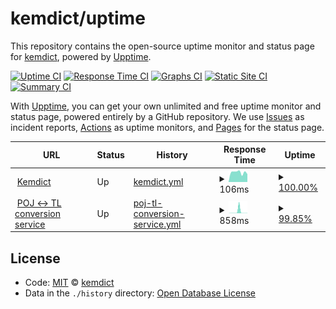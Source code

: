 # kemdict/uptime

This repository contains the open-source uptime monitor and status page for [kemdict](https://status.kemdict.com), powered by [Upptime](https://github.com/upptime/upptime).

[![Uptime CI](https://github.com/kemdict/uptime/workflows/Uptime%20CI/badge.svg)](https://github.com/kemdict/uptime/actions?query=workflow%3A%22Uptime+CI%22)
[![Response Time CI](https://github.com/kemdict/uptime/workflows/Response%20Time%20CI/badge.svg)](https://github.com/kemdict/uptime/actions?query=workflow%3A%22Response+Time+CI%22)
[![Graphs CI](https://github.com/kemdict/uptime/workflows/Graphs%20CI/badge.svg)](https://github.com/kemdict/uptime/actions?query=workflow%3A%22Graphs+CI%22)
[![Static Site CI](https://github.com/kemdict/uptime/workflows/Static%20Site%20CI/badge.svg)](https://github.com/kemdict/uptime/actions?query=workflow%3A%22Static+Site+CI%22)
[![Summary CI](https://github.com/kemdict/uptime/workflows/Summary%20CI/badge.svg)](https://github.com/kemdict/uptime/actions?query=workflow%3A%22Summary+CI%22)

With [Upptime](https://upptime.js.org), you can get your own unlimited and free uptime monitor and status page, powered entirely by a GitHub repository. We use [Issues](https://github.com/kemdict/uptime/issues) as incident reports, [Actions](https://github.com/kemdict/uptime/actions) as uptime monitors, and [Pages](https://status.kemdict.com) for the status page.

<!--start: status pages-->
<!-- This summary is generated by Upptime (https://github.com/upptime/upptime) -->
<!-- Do not edit this manually, your changes will be overwritten -->
<!-- prettier-ignore -->
| URL | Status | History | Response Time | Uptime |
| --- | ------ | ------- | ------------- | ------ |
| <img alt="" src="https://kemdict.com/favicon.ico" height="13"> [Kemdict](https://kemdict.com) | Up | [kemdict.yml](https://github.com/kemdict/uptime/commits/HEAD/history/kemdict.yml) | <details><summary><img alt="Response time graph" src="./graphs/kemdict/response-time-week.png" height="20"> 106ms</summary><br><a href="https://status.kemdict.com/history/kemdict"><img alt="Response time 246" src="https://img.shields.io/endpoint?url=https%3A%2F%2Fraw.githubusercontent.com%2Fkemdict%2Fuptime%2FHEAD%2Fapi%2Fkemdict%2Fresponse-time.json"></a><br><a href="https://status.kemdict.com/history/kemdict"><img alt="24-hour response time 114" src="https://img.shields.io/endpoint?url=https%3A%2F%2Fraw.githubusercontent.com%2Fkemdict%2Fuptime%2FHEAD%2Fapi%2Fkemdict%2Fresponse-time-day.json"></a><br><a href="https://status.kemdict.com/history/kemdict"><img alt="7-day response time 106" src="https://img.shields.io/endpoint?url=https%3A%2F%2Fraw.githubusercontent.com%2Fkemdict%2Fuptime%2FHEAD%2Fapi%2Fkemdict%2Fresponse-time-week.json"></a><br><a href="https://status.kemdict.com/history/kemdict"><img alt="30-day response time 103" src="https://img.shields.io/endpoint?url=https%3A%2F%2Fraw.githubusercontent.com%2Fkemdict%2Fuptime%2FHEAD%2Fapi%2Fkemdict%2Fresponse-time-month.json"></a><br><a href="https://status.kemdict.com/history/kemdict"><img alt="1-year response time 246" src="https://img.shields.io/endpoint?url=https%3A%2F%2Fraw.githubusercontent.com%2Fkemdict%2Fuptime%2FHEAD%2Fapi%2Fkemdict%2Fresponse-time-year.json"></a></details> | <details><summary><a href="https://status.kemdict.com/history/kemdict">100.00%</a></summary><a href="https://status.kemdict.com/history/kemdict"><img alt="All-time uptime 99.58%" src="https://img.shields.io/endpoint?url=https%3A%2F%2Fraw.githubusercontent.com%2Fkemdict%2Fuptime%2FHEAD%2Fapi%2Fkemdict%2Fuptime.json"></a><br><a href="https://status.kemdict.com/history/kemdict"><img alt="24-hour uptime 100.00%" src="https://img.shields.io/endpoint?url=https%3A%2F%2Fraw.githubusercontent.com%2Fkemdict%2Fuptime%2FHEAD%2Fapi%2Fkemdict%2Fuptime-day.json"></a><br><a href="https://status.kemdict.com/history/kemdict"><img alt="7-day uptime 100.00%" src="https://img.shields.io/endpoint?url=https%3A%2F%2Fraw.githubusercontent.com%2Fkemdict%2Fuptime%2FHEAD%2Fapi%2Fkemdict%2Fuptime-week.json"></a><br><a href="https://status.kemdict.com/history/kemdict"><img alt="30-day uptime 100.00%" src="https://img.shields.io/endpoint?url=https%3A%2F%2Fraw.githubusercontent.com%2Fkemdict%2Fuptime%2FHEAD%2Fapi%2Fkemdict%2Fuptime-month.json"></a><br><a href="https://status.kemdict.com/history/kemdict"><img alt="1-year uptime 99.58%" src="https://img.shields.io/endpoint?url=https%3A%2F%2Fraw.githubusercontent.com%2Fkemdict%2Fuptime%2FHEAD%2Fapi%2Fkemdict%2Fuptime-year.json"></a></details>
| <img alt="" src="https://icons.duckduckgo.com/ip3/pojtl.kemdict.com.ico" height="13"> [POJ ↔ TL conversion service](https://pojtl.kemdict.com) | Up | [poj-tl-conversion-service.yml](https://github.com/kemdict/uptime/commits/HEAD/history/poj-tl-conversion-service.yml) | <details><summary><img alt="Response time graph" src="./graphs/poj-tl-conversion-service/response-time-week.png" height="20"> 858ms</summary><br><a href="https://status.kemdict.com/history/poj-tl-conversion-service"><img alt="Response time 168" src="https://img.shields.io/endpoint?url=https%3A%2F%2Fraw.githubusercontent.com%2Fkemdict%2Fuptime%2FHEAD%2Fapi%2Fpoj-tl-conversion-service%2Fresponse-time.json"></a><br><a href="https://status.kemdict.com/history/poj-tl-conversion-service"><img alt="24-hour response time 59" src="https://img.shields.io/endpoint?url=https%3A%2F%2Fraw.githubusercontent.com%2Fkemdict%2Fuptime%2FHEAD%2Fapi%2Fpoj-tl-conversion-service%2Fresponse-time-day.json"></a><br><a href="https://status.kemdict.com/history/poj-tl-conversion-service"><img alt="7-day response time 858" src="https://img.shields.io/endpoint?url=https%3A%2F%2Fraw.githubusercontent.com%2Fkemdict%2Fuptime%2FHEAD%2Fapi%2Fpoj-tl-conversion-service%2Fresponse-time-week.json"></a><br><a href="https://status.kemdict.com/history/poj-tl-conversion-service"><img alt="30-day response time 299" src="https://img.shields.io/endpoint?url=https%3A%2F%2Fraw.githubusercontent.com%2Fkemdict%2Fuptime%2FHEAD%2Fapi%2Fpoj-tl-conversion-service%2Fresponse-time-month.json"></a><br><a href="https://status.kemdict.com/history/poj-tl-conversion-service"><img alt="1-year response time 168" src="https://img.shields.io/endpoint?url=https%3A%2F%2Fraw.githubusercontent.com%2Fkemdict%2Fuptime%2FHEAD%2Fapi%2Fpoj-tl-conversion-service%2Fresponse-time-year.json"></a></details> | <details><summary><a href="https://status.kemdict.com/history/poj-tl-conversion-service">99.85%</a></summary><a href="https://status.kemdict.com/history/poj-tl-conversion-service"><img alt="All-time uptime 99.97%" src="https://img.shields.io/endpoint?url=https%3A%2F%2Fraw.githubusercontent.com%2Fkemdict%2Fuptime%2FHEAD%2Fapi%2Fpoj-tl-conversion-service%2Fuptime.json"></a><br><a href="https://status.kemdict.com/history/poj-tl-conversion-service"><img alt="24-hour uptime 100.00%" src="https://img.shields.io/endpoint?url=https%3A%2F%2Fraw.githubusercontent.com%2Fkemdict%2Fuptime%2FHEAD%2Fapi%2Fpoj-tl-conversion-service%2Fuptime-day.json"></a><br><a href="https://status.kemdict.com/history/poj-tl-conversion-service"><img alt="7-day uptime 99.85%" src="https://img.shields.io/endpoint?url=https%3A%2F%2Fraw.githubusercontent.com%2Fkemdict%2Fuptime%2FHEAD%2Fapi%2Fpoj-tl-conversion-service%2Fuptime-week.json"></a><br><a href="https://status.kemdict.com/history/poj-tl-conversion-service"><img alt="30-day uptime 99.97%" src="https://img.shields.io/endpoint?url=https%3A%2F%2Fraw.githubusercontent.com%2Fkemdict%2Fuptime%2FHEAD%2Fapi%2Fpoj-tl-conversion-service%2Fuptime-month.json"></a><br><a href="https://status.kemdict.com/history/poj-tl-conversion-service"><img alt="1-year uptime 99.97%" src="https://img.shields.io/endpoint?url=https%3A%2F%2Fraw.githubusercontent.com%2Fkemdict%2Fuptime%2FHEAD%2Fapi%2Fpoj-tl-conversion-service%2Fuptime-year.json"></a></details>

<!--end: status pages-->

## License

- Code: [MIT](./LICENSE) © [kemdict](https://status.kemdict.com)
- Data in the `./history` directory: [Open Database License](https://opendatacommons.org/licenses/odbl/1-0/)
